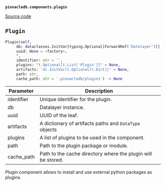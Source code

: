 **`pinnacledb.components.plugin`** 

[Source code](https://github.com/SuperDuperDB/pinnacledb/blob/main/pinnacledb/components/plugin.py)

## `Plugin` 

```python
Plugin(self,
     db: dataclasses.InitVar[typing.Optional[ForwardRef('Datalayer')]] = None,
     uuid: None = <factory>,
     *,
     identifier: str = '',
     plugins: "t.Optional[t.List['Plugin']]" = None,
     artifacts: 'dc.InitVar[t.Optional[t.Dict]]' = None,
     path: str,
     cache_path: str = '.pinnacledb/plugins') -> None
```
| Parameter | Description |
|-----------|-------------|
| identifier | Unique identifier for the plugin. |
| db | Datalayer instance. |
| uuid | UUID of the leaf. |
| artifacts | A dictionary of artifacts paths and `DataType` objects |
| plugins | A list of plugins to be used in the component. |
| path | Path to the plugin package or module. |
| cache_path | Path to the cache directory where the plugin will be stored. |

Plugin component allows to install and use external python packages as plugins.

